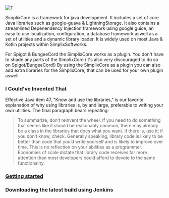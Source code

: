 ![T](https://i.imgur.com/deb7ut3.jpg)


SimplixCore is a framework for java development. It includes a 
set of core Java libraries such as google-guava & LightningStorage.  It also contains a streamlined 
Depenendency Injection framework using google guice,
an easy to use localization, configuration, a database framework aswell as a set of utilities 
and a dynamic library loader.
It is widely used on most Java & Kotlin projects within SimplixSoftworks.

For Spigot & BungeeCord the SimplixCore works as a plugin. You don't have to shade any parts of the SimplixCore (it's also very discouraged to do so on Spigot/BungeeCord!) By using the SimplixCore as a plugin you can also add extra libraries for the SimplixCore, that can be used for your own plugin aswell.

### I Could've Invented That
Effective Java item 47, "Know and use the libraries," is our favorite explanation of why using libraries is, by and large,
preferable to writing your own utilities. The final paragraph bears repeating:

> To summarize, don’t reinvent the wheel. If you need to do something that seems like it should be reasonably common,
> there may already be a class in the libraries that does what you want. If there is,
>use it; if you don’t know, check. Generally speaking, library code is likely to be better 
> than code that you’d write yourself and is likely to improve over time. This is no reflection 
>on your abilities as a programmer. Economies of scale dictate that library code receives far 
> more attention than most developers could afford to devote to the same functionality.

### [Getting started](https://gitlab.julianstaudt.de/simplix-softworks/SimplixCore/-/wikis/home)

### Downloading the latest build using Jenkins
